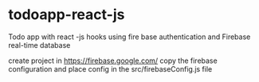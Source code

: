 # todoapp-react-js
Todo app with react -js hooks using fire base authentication and Firebase real-time database

create project in https://firebase.google.com/
copy the firebase configuration and place config in the src/firebaseConfig.js file


